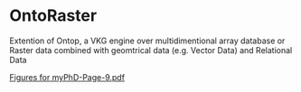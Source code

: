 # OntoRaster
Extention of Ontop, a VKG engine over multidimentional array database or Raster data combined with geomtrical data (e.g. Vector Data) and Relational Data


[Figures for myPhD-Page-9.pdf](https://github.com/aghoshpro/OntoRaster/files/13977108/Figures.for.myPhD-Page-9.pdf)
